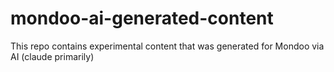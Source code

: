 # mondoo-ai-generated-content
This repo contains experimental content that was generated for Mondoo via AI (claude primarily)
